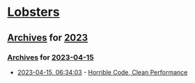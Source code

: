 # [Lobsters](../../../README.md)

## [Archives](../../index.md) for [2023](../index.md)

### [Archives](../../index.md) for [2023-04-15](index.md)

* [2023-04-15, 06:34:03](https://lobste.rs/s/usxhy9/horrible_code_clean_performance) - [Horrible Code, Clean Performance](https://johnnysswlab.com/horrible-code-clean-performance/)
